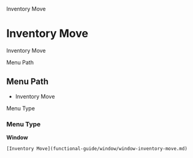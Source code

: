 
Inventory Move
# Inventory Move


Inventory Move

Menu Path
## Menu Path



- Inventory Move

Menu Type
### Menu Type

**Window**


```
[Inventory Move](functional-guide/window/window-inventory-move.md)
```